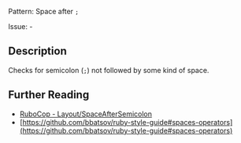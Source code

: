 Pattern: Space after `;`

Issue: -

## Description

Checks for semicolon (`;`) not followed by some kind of space.

## Further Reading

* [RuboCop - Layout/SpaceAfterSemicolon](https://docs.rubocop.org/rubocop/cops_layout.html#layoutspaceaftersemicolon)
* [https://github.com/bbatsov/ruby-style-guide#spaces-operators](https://github.com/bbatsov/ruby-style-guide#spaces-operators)
